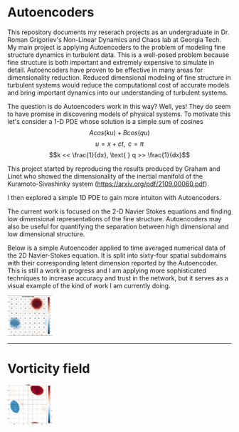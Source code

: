 # Autoencoders
This repository documents my reserach projects as an undergraduate in Dr. Roman Grigoriev's Non-Linear Dynamics and Chaos lab at Georgia Tech.
My main project is applying Autoencoders to the problem of modeling fine structure dynamics in turbulent data. This is a well-posed problem because fine structure is both important and extremely expensive to simulate in detail. Autoencoders have proven to be effective in many areas for dimensionality reduction. Reduced dimensional modeling of fine structure in turbulent systems would reduce the computational cost of accurate models and bring important dynamics into our understanding of turbulent systems. 

The question is do Autoencoders work in this way? Well, yes! They do seem to have promise in discovering models of physical systems. To motivate this let's consider a 1-D PDE whose solution is a simple sum of cosines
$$Acos(ku) + Bcos(qu)$$
$$u=x+ct, \text{   } c=\pi$$
$$k << \frac{1}{dx}, \text{    } q >> \frac{1}{dx}$$

This project started by reproducing the results produced by Graham and Linot who showed the dimensionality of the inertial manifold of the Kuramoto-Sivashinky system (https://arxiv.org/pdf/2109.00060.pdf).

I then explored a simple 1D PDE to gain more intuiton with Autoencoders.

The current work is focused on the 2-D Navier Stokes equations and finding low dimensional representations of the fine structure. Autoencoders may also be useful for quantifying the separation between high dimensional and low dimensional structure. 

Below is a simple Autoencoder applied to time averaged numerical data of the 2D Navier-Stokes equation. It is split into sixty-four spatial subdomains with their corresponding latent dimension reported by the Autoencoder. This is still a work in progress and I am applying more sophisticated techniques to increase accuracy and trust in the network, but it serves as a visual example of the kind of work I am currently doing. 

<img
  src="singlePeriodLatentDims.png"
  alt="Alt text"
  title="Optional title"
  style="display: inline-block; margin: 0 auto; max-width: 100px">


_______________________________________________________________
# Vorticity field

<img
  src="vorticity_images.gif"
  alt="Alt text"
  title="Optional title"
  style="display: inline-block; margin: 0 auto; max-width: 100px">
